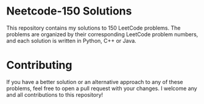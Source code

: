 # Neetcode-150 Solutions

This repository contains my solutions to 150 LeetCode problems. The problems are organized by their corresponding LeetCode problem numbers, and each solution is written in Python, C++ or Java.

# Contributing

If you have a better solution or an alternative approach to any of these problems, feel free to open a pull request with your changes. I welcome any and all contributions to this repository!


